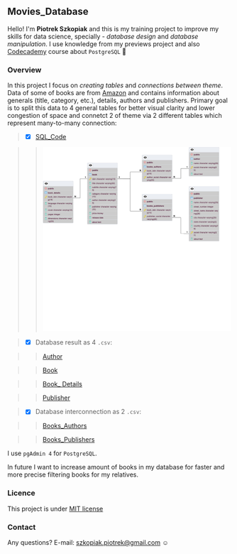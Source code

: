## Movies_Database

Hello! I'm **Piotrek Szkopiak** and this is my training project to improve my skills for data science, specially - _database design_ and _database manipulation_. I use knowledge from my previews project and also [Codecademy](https://www.codecademy.com) course about `PostgreSQL` :monocle_face:

### Overview

In this project I focus on _creating tables_ and _connections between theme_. Data of some of books are from [Amazon](https://www.amazon.com/ref=nav_logo) and contains information about generals (title, category, etc.), details, authors and publishers. Primary goal is to split this data to 4 general tables for better visual clarity and lower congestion of space and connetct 2 of theme via 2 different tables which represent many-to-many connection:

> - [x] [SQL_Code](https://github.com/szkopiakP/Books_Database/blob/main/Books_Database.sql)

>> ![Project_Schema](https://github.com/szkopiakP/Books_Database/blob/main/Schema.png)

> - [x] Database result as 4 `.csv`:

>> [Author](https://github.com/szkopiakP/Books_Database/blob/main/Author.csv)

>> [Book](https://github.com/szkopiakP/Books_Database/blob/main/Book.csv)

>> [Book_ Details](https://github.com/szkopiakP/Books_Database/blob/main/Book_Details.csv)

>> [Publisher](https://github.com/szkopiakP/Books_Database/blob/main/Publisher.csv)

> - [x] Database interconnection as 2 `.csv`:

>> [Books_Authors](https://github.com/szkopiakP/Books_Database/blob/main/Books_Authors.csv)

>> [Books_Publishers](https://github.com/szkopiakP/Books_Database/blob/main/Books_Publishers.csv)
   
I use `pgAdmin 4` for `PostgreSQL`.

In future I want to increase amount of books in my database for faster and more precise filtering books for my relatives.

### Licence

This project is under [MIT license](./LICENSE)

### Contact

Any questions? E-mail: [szkopiak.piotrek@gmail.com](szkopiak.piotrek@gmail.com) :relaxed:

